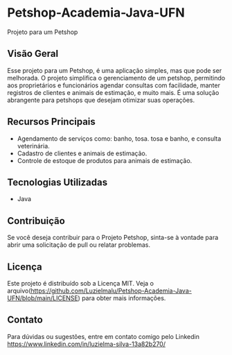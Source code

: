 # Petshop-Academia-Java-UFN

Projeto para um Petshop 

## Visão Geral

Esse projeto para um Petshop, é uma aplicação simples, mas que pode ser melhorada. O projeto simplifica o gerenciamento de um petshop, permitindo aos proprietários e funcionários agendar consultas com facilidade, manter registros de clientes e animais de estimação, e muito mais. É uma solução abrangente para petshops que desejam otimizar suas operações. 

## Recursos Principais

- Agendamento de serviços como: banho, tosa. tosa e banho, e consulta veterinária.
- Cadastro de clientes e animais de estimação.
- Controle de estoque de produtos para animais de estimação.
  
## Tecnologias Utilizadas

- Java
  
## Contribuição

Se você deseja contribuir para o Projeto Petshop, sinta-se à vontade para abrir uma solicitação de pull ou relatar problemas.

## Licença

Este projeto é distribuído sob a Licença MIT. Veja o arquivo(https://github.com/Luzielmalu/Petshop-Academia-Java-UFN/blob/main/LICENSE) para obter mais informações.

## Contato

Para dúvidas ou sugestões, entre em contato comigo pelo Linkedin https://www.linkedin.com/in/luzielma-silva-13a82b270/



